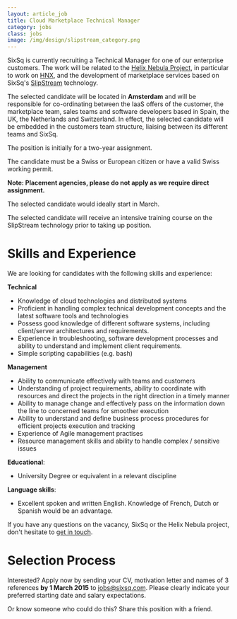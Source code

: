 ```yaml
---
layout: article_job
title: Cloud Marketplace Technical Manager
category: jobs
class: jobs
image: /img/design/slipstream_category.png
---
```


SixSq is currently recruiting a Technical Manager for one of our enterprise customers. The work will be related to the [Helix Nebula Project](http://helix-nebula.eu/), in particular to work on [HNX](http://hnx.helix-nebula.eu/), and the development of marketplace services based on SixSq's [SlipStream](http://sixsq.com/products/slipstream.html) technology.

The selected candidate will be located in **Amsterdam** and will be responsible for co-ordinating between the IaaS offers of the customer, the marketplace team, sales teams and software developers based in Spain, the UK, the Netherlands and Switzerland. In effect, the selected candidate will be embedded in the customers team structure, liaising between its different teams and SixSq.

The position is initially for a two-year assignment.

The candidate must be a Swiss or European citizen or have a valid Swiss working permit. 

**Note: Placement agencies, please do not apply as we require direct assignment.**

The selected candidate would ideally start in March.

The selected candidate will receive an intensive training course on the SlipStream technology prior to taking up position.


Skills and Experience
=====================

We are looking for candidates with the following skills and experience:  

**Technical**

- Knowledge of cloud technologies and distributed systems
- Proficient in handling complex technical development concepts and the latest software tools and technologies
- Possess good knowledge of different software systems, including client/server architectures and requirements.
- Experience in troubleshooting, software development processes and ability to understand and implement client requirements.
- Simple scripting capabilities (e.g. bash)


**Management**

- Ability to communicate effectively with teams and customers
- Understanding of project requirements, ability to coordinate with resources and direct the projects in the right direction in a timely manner
- Ability to manage change and effectively pass on the information down the line to concerned teams for smoother execution
- Ability to understand and define business process procedures for efficient projects execution and tracking
- Experience of Agile management practises
- Resource management skills and ability to handle complex / sensitive issues


**Educational**: 

- University Degree or equivalent in a relevant discipline 

**Language skills**: 

- Excellent spoken and written English. Knowledge of French, Dutch or Spanish would be an advantage.


If you have any questions on the vacancy, SixSq or the Helix Nebula project, don't hesitate to [get in touch](mailto:jobs@sixsq.com?subject=job%20application).

Selection Process
===================

Interested? Apply now by sending your CV, motivation letter and names of 3 references **by 1 March 2015** to [jobs@sixsq.com](mailto:jobs@sixsq.com?subject=job%20application). Please clearly indicate your preferred starting date and salary expectations.

Or know someone who could do this? Share this position with a friend.
